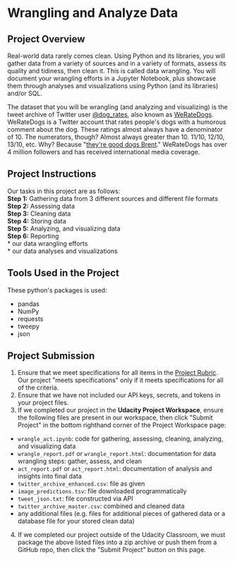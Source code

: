 # Wrangling and Analyze Data
## Project Overview
Real-world data rarely comes clean. Using Python and its libraries, you will gather data from a variety of sources and in a variety of formats, assess its quality and tidiness, then clean it. This is called data wrangling. You will document your wrangling efforts in a Jupyter Notebook, plus showcase them through analyses and visualizations using Python (and its libraries) and/or SQL.

The dataset that you will be wrangling (and analyzing and visualizing) is the tweet archive of Twitter user [@dog_rates](https://twitter.com/dog_rates), also known as [WeRateDogs](https://en.wikipedia.org/wiki/WeRateDogs). WeRateDogs is a Twitter account that rates people's dogs with a humorous comment about the dog. These ratings almost always have a denominator of 10. The numerators, though? Almost always greater than 10. 11/10, 12/10, 13/10, etc. Why? Because "[they're good dogs Brent](http://knowyourmeme.com/memes/theyre-good-dogs-brent)." WeRateDogs has over 4 million followers and has received international media coverage.

## Project Instructions
Our tasks in this project are as follows:  
**Step 1:** Gathering data from 3 different sources and different file formats  
**Step 2:** Assessing data  
**Step 3:** Cleaning data  
**Step 4:** Storing data  
**Step 5:** Analyzing, and visualizing data  
**Step 6:** Reporting  
    * our data wrangling efforts  
    * our data analyses and visualizations  

## Tools Used in the Project
These python's packages is used:
* pandas
* NumPy
* requests
* tweepy
* json

## Project Submission
1. Ensure that we meet specifications for all items in the [Project Rubric](https://review.udacity.com/#!/rubrics/3027/view). Our project "meets specifications" only if it meets specifications for all of the criteria.
2. Ensure that we have not included our API keys, secrets, and tokens in your project files.
3. If we completed our project in the **Udacity Project Workspace**, ensure the following files are present in our workspace, then click "Submit Project" in the bottom righthand corner of the Project Workspace page:
* `wrangle_act.ipynb`: code for gathering, assessing, cleaning, analyzing, and visualizing data
* `wrangle_report.pdf` or `wrangle_report.html`: documentation for data wrangling steps: gather, assess, and clean
* `act_report.pdf` or `act_report.html`: documentation of analysis and insights into final data
* `twitter_archive_enhanced.csv`: file as given
* `image_predictions.tsv`: file downloaded programmatically
* `tweet_json.txt`: file constructed via API
* `twitter_archive_master.csv`: combined and cleaned data
* any additional files (e.g. files for additional pieces of gathered data or a database file for your stored clean data)
4. If we completed our project outside of the Udacity Classroom, we must package the above listed files into a zip archive or push them from a GitHub repo, then click the "Submit Project" button on this page.
